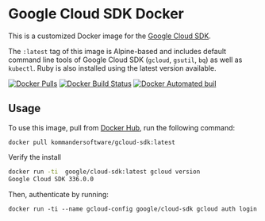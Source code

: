 # Google Cloud SDK Docker

This is a customized Docker image for the [Google Cloud SDK](https://cloud.google.com/sdk/).

The `:latest` tag of this image is Alpine-based and includes default command
line tools of Google Cloud SDK (`gcloud`, `gsutil`, `bq`) as well as `kubectl`.
Ruby is also installed using the latest version available.

[![Docker Pulls](https://img.shields.io/docker/pulls/kommander/gcloud-sdk.svg)]()
[![Docker Build Status](https://img.shields.io/docker/build/kommander/gcloud-sdk.svg)]()
[![Docker Automated buil](https://img.shields.io/docker/automated/kommander/gcloud-sdk.svg)]()

## Usage

To use this image, pull from [Docker Hub](https://hub.docker.com/r/kommander/gcloud-sdk/), run the following command:

```
docker pull kommandersoftware/gcloud-sdk:latest
```

Verify the install

```bash
docker run -ti  google/cloud-sdk:latest gcloud version
Google Cloud SDK 336.0.0
```

Then, authenticate by running:

```
docker run -ti --name gcloud-config google/cloud-sdk gcloud auth login
```
